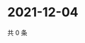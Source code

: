 # 2021-12-04

共 0 条

<!-- BEGIN WEIBO -->
<!-- 最后更新时间 Sat Dec 04 2021 08:31:02 GMT+0800 (China Standard Time) -->

<!-- END WEIBO -->
